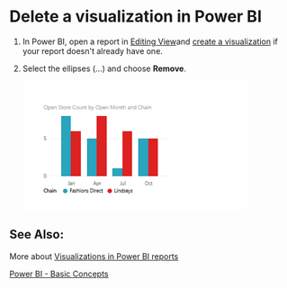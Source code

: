 ﻿<properties 
   pageTitle="Delete a visualization in Power BI"
   description="Delete a visualization in Power BI"
   services="powerbi" 
   documentationCenter="" 
   authors="pcw3187" 
   manager="mblythe" 
   editor=""
   tags=""/>
 
<tags
   ms.service="powerbi"
   ms.devlang="NA"
   ms.topic="article"
   ms.tgt_pltfrm="NA"
   ms.workload="powerbi"
   ms.date="10/14/2015"
   ms.author="v-pawrig"/>
# Delete a visualization in Power BI

1.  In Power BI, open a report in [Editing View](http://support.powerbi.com/knowledgebase/articles/439921)and [create a visualization](http://support.powerbi.com/knowledgebase/articles/441777) if your report doesn't already have one. 

2.  Select the ellipses (...) and choose **Remove**.

    ![](media/powerbi-service-delete-a-visualization/deleteVizNew.gif)

## See Also:

More about [Visualizations in Power BI reports](http://support.powerbi.com/knowledgebase/articles/434821)

[Power BI - Basic Concepts](http://support.powerbi.com/knowledgebase/articles/487029)

